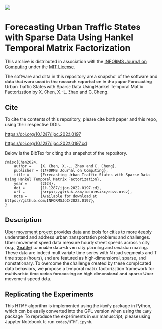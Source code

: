 ![](https://camo.githubusercontent.com/1b8f04b8ff248ffd132c13343858d070c4805406bbd4c4651f9b27e9c2f01a58/68747470733a2f2f494e464f524d534a6f432e6769746875622e696f2f6c6f676f732f494e464f524d535f4a6f75726e616c5f6f6e5f436f6d707574696e675f4865616465722e6a7067) 
# Forecasting Urban Traffic States with Sparse Data Using Hankel Temporal Matrix Factorization

This archive is distributed in association with the [INFORMS Journal on Computing](https://pubsonline.informs.org/journal/ijoc) under the [MIT License](LICENSE).

The software and data in this repository are a snapshot of the software and data that were used in the research reported on in the paper Forecasting Urban Traffic States with Sparse Data Using Hankel Temporal Matrix Factorization by X. Chen, X.-L. Zhao and C. Cheng.

## Cite

To cite the contents of this repository, please cite both paper and this repo, using their respective DOIs.

https://doi.org/10.1287/ijoc.2022.0197

https://doi.org/10.1287/ijoc.2022.0197.cd

Below is the BibTex for citing this snapshot of the repository.

```
@misc{Chen2024,
    author =    {X. Chen, X.-L. Zhao and C. Cheng},
    publisher = {INFORMS Journal on Computing},
    title =     {Forecasting Urban Traffic States with Sparse Data Using Hankel Temporal Matrix Factorization},
    year =      {2024},
    doi =       {10.1287/ijoc.2022.0197.cd},
    url =       {https://github.com/INFORMSJoC/2022.0197},
    note =      {Available for download at https://github.com/INFORMSJoC/2022.0197},
}
```

## Description

[Uber movement project](https://movement.uber.com/) provides data and tools for cities to more deeply understand and address urban transportation problems and challenges. Uber movement speed data measure hourly street speeds across a city (e.g., [Seattle](https://movement.uber.com/explore/seattle/speeds)) to enable data-driven city planning and decision making. These data are indeed multivariate time series with N road segments and T time steps (hours), and are featured as high-dimensional, sparse, and nonstationary. To overcome the challenge created by these complicated data behaviors, we propose a temporal matrix factorization framework for multivariate time series forecasting on high-dimensional and sparse Uber movement speed data.

## Replicating the Experiments

This HTMF algorithm is implemented using the `NumPy` package in Python, which can be easily converted into the GPU version when using the `CuPy` package. To reproduce the experiments in our manuscript, please using Jupyter Notebook to run `codes/HTMF.ipynb`.